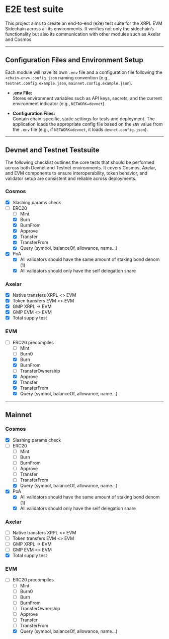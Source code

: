 # E2E test suite

This project aims to create an end-to-end (e2e) test suite for the XRPL EVM Sidechain across all its environments. It verifies not only the sidechain’s functionality but also its communication with other modules such as Axelar and Cosmos.

---

## Configuration Files and Environment Setup

Each module will have its own `.env` file and a configuration file following the `<chain-env>.config.json` naming convention (e.g., `testnet.config.example.json`, `mainnet.config.example.json`).

- **.env File:**  
  Stores environment variables such as API keys, secrets, and the current environment indicator (e.g., `NETWORK=devnet`).

- **Configuration Files:**  
  Contain chain-specific, static settings for tests and deployment. The application loads the appropriate config file based on the `ENV` value from the `.env` file (e.g., if `NETWORK=devnet`, it loads `devnet.config.json`).

---

## Devnet and Testnet Testsuite

The following checklist outlines the core tests that should be performed across both Devnet and Testnet environments. It covers Cosmos, Axelar, and EVM components to ensure interoperability, token behavior, and validator setup are consistent and reliable across deployments.

### Cosmos

- [x] Slashing params check
- [ ] ERC20
    - [ ] Mint
    - [x] Burn
    - [x] BurnFrom
    - [x] Approve
    - [x] Transfer
    - [x] TransferFrom
    - [x] Query (symbol, balanceOf, allowance, name…)
- [x] PoA
    - [x] All validators should have the same amount of staking bond denom (1)
    - [x] All validators should only have the self delegation share

### Axelar

- [x] Native transfers XRPL <> EVM
- [x] Token transfers EVM <> EVM
- [x] GMP XRPL → EVM
- [x] GMP EVM <> EVM
- [x] Total supply test

### EVM

- [ ] ERC20 precompiles
    - [ ] Mint
    - [ ] Burn0
    - [x] Burn
    - [x] BurnFrom
    - [ ] TransferOwnership
    - [x] Approve
    - [x] Transfer
    - [x] TransferFrom
    - [x] Query (symbol, balanceOf, allowance, name…)

---

## Mainnet

### Cosmos

- [x] Slashing params check
- [ ] ERC20
    - [ ] Mint
    - [ ] Burn
    - [ ] BurnFrom
    - [ ] Approve
    - [ ] Transfer
    - [ ] TransferFrom
    - [x] Query (symbol, balanceOf, allowance, name…)
- [x] PoA
    - [x] All validators should have the same amount of staking bond denom (1)
    - [x] All validators should only have the self delegation share

### Axelar

- [ ] Native transfers XRPL <> EVM
- [ ] Token transfers EVM <> EVM
- [ ] GMP XRPL → EVM
- [ ] GMP EVM <> EVM
- [x] Total supply test

### EVM

- [ ] ERC20 precompiles
    - [ ] Mint
    - [ ] Burn0
    - [ ] Burn
    - [ ] BurnFrom
    - [ ] TransferOwnership
    - [ ] Approve
    - [ ] Transfer
    - [ ] TransferFrom
    - [x] Query (symbol, balanceOf, allowance, name…)
